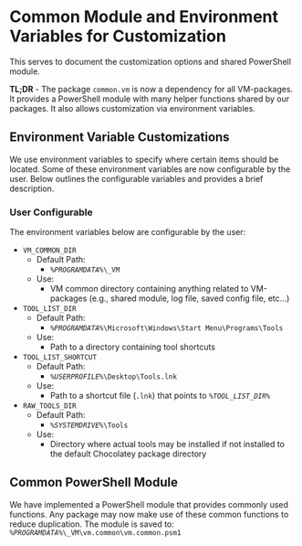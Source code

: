 # Common Module and Environment Variables for Customization
This serves to document the customization options and shared PowerShell module.

**TL;DR** - The package `common.vm` is now a dependency for all VM-packages. It provides a PowerShell module with many helper functions shared by our packages. It also allows customization via environment variables.

## Environment Variable Customizations
We use environment variables to specify where certain items should be located. Some of these environment variables are now configurable by the user. Below outlines the configurable variables and provides a brief description.

### User Configurable
The environment variables below are configurable by the user:
- `VM_COMMON_DIR`
  - Default Path:
    - *`%PROGRAMDATA%`*`\_VM`
  - Use:
    - VM common directory containing anything related to VM-packages (e.g., shared module, log file, saved config file, etc...)
- `TOOL_LIST_DIR`
  - Default Path:
    - *`%PROGRAMDATA%`*`\Microsoft\Windows\Start Menu\Programs\Tools`
  - Use:
    - Path to a directory containing tool shortcuts
- `TOOL_LIST_SHORTCUT`
  - Default Path:
    - *`%USERPROFILE%`*`\Desktop\Tools.lnk`
  - Use:
    - Path to a shortcut file (`.lnk`) that points to *`%TOOL_LIST_DIR%`*
- `RAW_TOOLS_DIR`
  - Default Path:
    - *`%SYSTEMDRIVE%`*`\Tools`
  - Use:
    - Directory where actual tools may be installed if not installed to the default Chocolatey package directory

## Common PowerShell Module
We have implemented a PowerShell module that provides commonly used functions. Any package may now make use of these common functions to reduce duplication. The module is saved to: *`%PROGRAMDATA%`*`\_VM\vm.common\vm.common.psm1`

